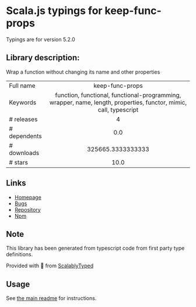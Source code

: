 
# Scala.js typings for keep-func-props

Typings are for version 5.2.0

## Library description:
Wrap a function without changing its name and other properties

|                    |                 |
| ------------------ | :-------------: |
| Full name          | keep-func-props |
| Keywords           | function, functional, functional-programming, wrapper, name, length, properties, functor, mimic, call, typescript |
| # releases         | 4 |
| # dependents       | 0.0 |
| # downloads        | 325665.3333333333 |
| # stars            | 10.0 |

## Links
- [Homepage](https://www.github.com/ehmicky/keep-func-props)
- [Bugs](https://github.com/ehmicky/keep-func-props/issues)
- [Repository](https://github.com/ehmicky/keep-func-props)
- [Npm](https://www.npmjs.com/package/keep-func-props)
    


## Note
This library has been generated from typescript code from first party type definitions.

Provided with :purple_heart: from [ScalablyTyped](https://github.com/oyvindberg/ScalablyTyped)

## Usage
See [the main readme](../../readme.md) for instructions.


